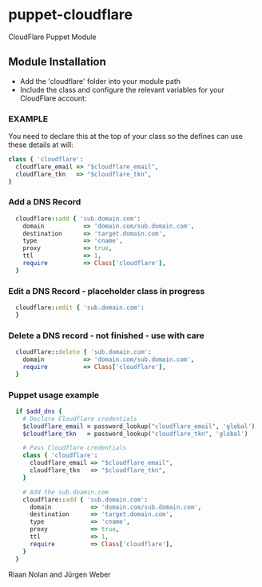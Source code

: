 puppet-cloudflare
==================

CloudFlare Puppet Module

## Module Installation

* Add the 'cloudflare' folder into your module path
* Include the class and configure the relevant variables for your CloudFlare account:

### EXAMPLE

You need to declare this at the top of your class so the defines can use these details at will:

```ruby
class { 'cloudflare':
  cloudflare_email => "$cloudflare_email",
  cloudflare_tkn   => "$cloudflare_tkn",
}
```

### Add a DNS Record
```ruby
  cloudflare::add { 'sub.domain.com':
    domain           => 'domain.com/sub.domain.com',
    destination      => 'target.domain.com',
    type             => 'cname',
    proxy            => true,
    ttl              => 1,
    require          => Class['cloudflare'],
  }
```

### Edit a DNS Record - placeholder class in progress
```ruby
  cloudflare::edit { 'sub.domain.com':
  }
```

### Delete a DNS record - not finished - use with care
```ruby
  cloudflare::delete { 'sub.domain.com':
    domain           => 'domain.com/sub.domain.com',
    require          => Class['cloudflare'],
  }
```

### Puppet usage example
```ruby
  if $add_dns {
    # Declare Cloudflare credentials
    $cloudflare_email = password_lookup("cloudflare_email", 'global')
    $cloudflare_tkn   = password_lookup("cloudflare_tkn", 'global')

    # Pass Cloudflare credentials
    class { 'cloudflare':
      cloudflare_email => "$cloudflare_email",
      cloudflare_tkn   => "$cloudflare_tkn",
    }

    # Add the sub.doamin.com
    cloudflare::add { 'sub.domain.com':
      domain           => 'domain.com/sub.domain.com',
      destination      => 'target.domain.com',
      type             => 'cname',
      proxy            => true,
      ttl              => 1,
      require          => Class['cloudflare'],
    }
  }
```

Riaan Nolan and Jürgen Weber
